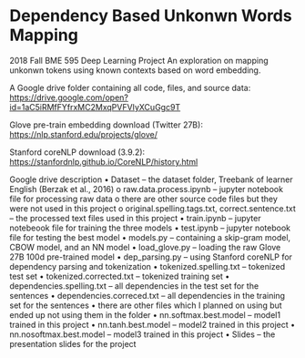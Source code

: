 # Dependency Based Unkonwn Words Mapping
2018 Fall BME 595 Deep Learning Project
An exploration on mapping unkonwn tokens using known contexts based on word embedding. 

A Google drive folder containing all code, files, and source data: https://drive.google.com/open?id=1aC5iRMfFYfrxMC2MxqPVFVIyXCuGgc9T

Glove pre-train embedding download (Twitter 27B): https://nlp.stanford.edu/projects/glove/ 

Stanford coreNLP download (3.9.2): https://stanfordnlp.github.io/CoreNLP/history.html

Google drive description
• Dataset – the dataset folder, Treebank of learner English (Berzak et al., 2016)
	o raw.data.process.ipynb – jupyter notebook file for processing raw data
	o there are other source code files but they were not used in this project
	o original.spelling.tags.txt, correct.sentence.txt – the processed text files used in this project
• train.ipynb – jupyter notebeook file for training the three models
• test.ipynb – jupyter notebook file for testing the best model
• models.py – containing a skip-gram model, CBOW model, and an NN model
• load_glove.py – loading the raw Glove 27B 100d pre-trained model
• dep_parsing.py – using Stanford coreNLP for dependency parsing and tokenization
• tokenized.spelling.txt – tokenized test set
• tokenized.corrected.txt – tokenized training set
• dependencies.spelling.txt – all dependencies in the test set for the sentences
• dependencies.correced.txt – all dependencies in the training set for the sentences
• there are other files which I planned on using but ended up not using them in the folder
• nn.softmax.best.model – model1 trained in this project
• nn.tanh.best.model – model2 trained in this project
• nn.nosoftmax.best.model – model3 trained in this project
• Slides – the presentation slides for the project
